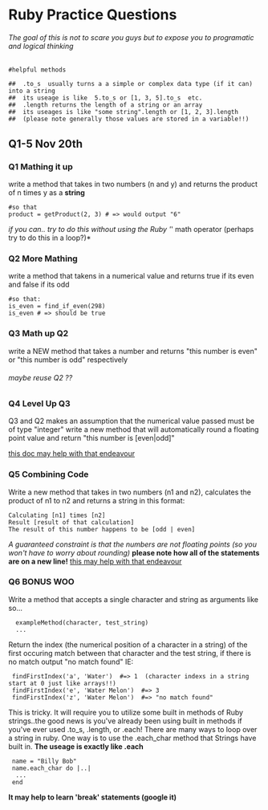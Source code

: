 # Ruby Practice Questions
 ###### The goal of this is not to scare you guys but to expose you to programatic and logical thinking

```
#helpful methods

##  .to_s  usually turns a a simple or complex data type (if it can) into a string
##  its useage is like  5.to_s or [1, 3, 5].to_s  etc. 
##  .length returns the length of a string or an array
##  its useages is like "some string".length or [1, 2, 3].length 
##  (please note generally those values are stored in a variable!!)
```

## Q1-5 Nov 20th

### Q1 Mathing it up
  
  write a method that takes in two numbers (n and y) and returns the product of n times y as a **string**
  ```
  #so that
  product = getProduct(2, 3) # => would output "6"
  ```
  *if you can.. try to do this without using the Ruby '*' math operator (perhaps try to do this in a loop?)*
### Q2 More Mathing

  write a method that takens in a numerical value and returns true if its even and false if its odd
  
  ```
  #so that:
  is_even = find_if_even(298)
  is_even # => should be true
  ```
### Q3 Math up Q2
  write a NEW method that takes a number and returns  "this number is even" or "this number is odd" respectively
  ###### maybe reuse Q2 ??

### Q4 Level Up Q3
   Q3 and Q2 makes an assumption that the numerical value passed must be of type "integer"
   write a new method that will automatically round a floating point value and return 
   "this number is [even|odd]"
   
   [this doc may help with that endeavour](http://ruby-doc.org/core-2.2.0/Float.html#method-i-round)
   
 ### Q5 Combining Code
   Write a new method that takes in two numbers (n1 and n2), calculates the product of n1 to n2 and returns a string
   in this format:
   ```
   Calculating [n1] times [n2]
   Result [result of that calculation]
   The result of this number happens to be [odd | even]
   ```
   *A guaranteed constraint is that the numbers are not floating points (so you won't have to worry about rounding)*
   **please note how all of the statements are on a new line!**
   [this may help with that endeavour](https://www.digitalocean.com/community/tutorials/how-to-work-with-strings-in-ruby#long-strings-and-newlines)

### Q6 BONUS WOO
  Write a method that accepts a single character and string as arguments like so...
  ```
    exampleMethod(character, test_string)
    ...
  ```
  Return the index (the numerical position of a character in a string) of the first occuring match between that character and the test string, if there is no match output  "no match found"
  IE:
  ``` 
   findFirstIndex('a', 'Water')  #=> 1  (character indexs in a string start at 0 just like arrays!!)
   findFirstIndex('e', 'Water Melon')  #=> 3
   findFirstIndex('z', 'Water Melon')  #=> "no match found"
  ```
   This is tricky. It will require you to utilize some built in methods of Ruby strings..the good news is you've already been using built in methods if you've ever used .to_s, .length, or .each!
   There are many ways to loop over a string in ruby. One way is to use the .each_char method that Strings have built in.
   **The useage is exactly like .each**
   ``` 
    name = "Billy Bob"
    name.each_char do |..| 
     ...
    end
   ```
   **It may help to learn 'break' statements (google it)**
